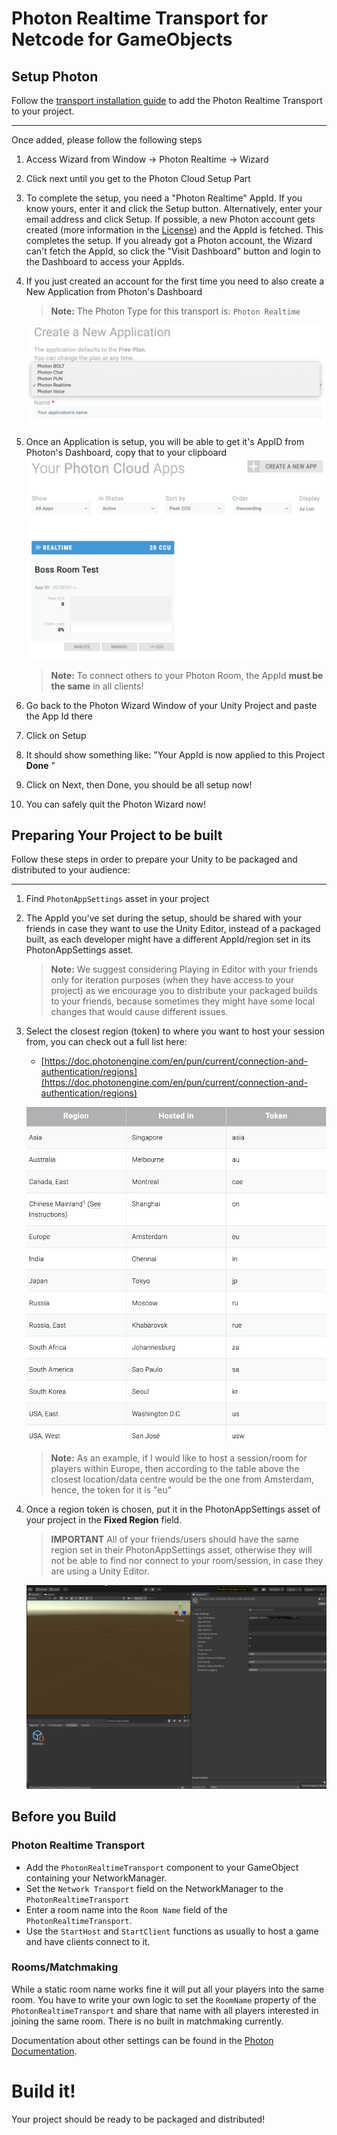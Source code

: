# Photon Realtime Transport for Netcode for GameObjects

## Setup Photon


Follow the [transport installation guide](../README.md) to add the Photon Realtime Transport to your project.

---

Once added, please follow the following steps

1. Access Wizard from Window → Photon Realtime → Wizard

2. Click next until you get to the Photon Cloud Setup Part

3. To complete the setup, you need a "Photon Realtime" AppId. If you know yours, enter it and click the Setup button.
    Alternatively, enter your email address and click Setup. If possible, a new Photon account gets created (more information in the [License](/Transports/com.community.netcode.transport.photon-realtime/Runtime/Photon/LICENSE)) and the AppId is fetched. This completes the setup.
    If you already got a Photon account, the Wizard can't fetch the AppId, so click the "Visit Dashboard" button and login to the Dashboard to access your AppIds. 
   
4. If you just created an account  for the first time you need to also create a New Application from Photon's Dashboard

     > **Note:** The Photon Type for this transport is: `Photon Realtime`
     
      ![Img/Photon-App.png](Img/Photon-App.png)
       
5. Once an Application is setup, you will be able to get it's AppID from Photon's Dashboard, copy that to your clipboard
       ![Img/Photon-Dashboard.png](Img/Photon-Dashboard.png)
    
    > **Note:** To connect others to your Photon Room, the AppId **must be the same** in all clients!
    
    
6. Go back to the Photon Wizard Window of your Unity Project and paste the App Id there
    
    
5. Click on Setup
    
    
6. It should show something like: "Your AppId is now applied to this Project **Done** "
    
    
7. Click on Next, then Done, you should be all setup now!
    
8. You can safely quit the Photon Wizard now!

## Preparing Your Project to be built

Follow these steps in order to prepare your Unity to be packaged and distributed to your audience:

---

1. Find `PhotonAppSettings` asset in your project
2. The AppId you've set during the setup, should be shared with your friends in case they want to use the Unity Editor, instead of a packaged built, as each developer might have a different AppId/region set in its PhotonAppSettings asset.
    
    > **Note:** We suggest considering Playing in Editor with your friends only for iteration purposes (when they have access to your project) as we encourage you to distribute your packaged builds to your friends, because sometimes they might have some local changes that would cause different issues.
3. Select the closest region (token) to where you want to host your session from, you can check out a full list here:
    - [https://doc.photonengine.com/en/pun/current/connection-and-authentication/regions](https://doc.photonengine.com/en/pun/current/connection-and-authentication/regions)

    ![Img/Photon-Regions.png](Img/Photon-Regions.png)

    > **Note:** As an example, if I would like to host a session/room for players within Europe, then according to the table above the closest location/data centre would be the one from Amsterdam, hence, the token for it is "eu"
4. Once a region token is chosen, put it in the PhotonAppSettings asset of your project in the **Fixed Region** field.
    > **IMPORTANT** All of your friends/users should have the same region set in their PhotonAppSettings asset, otherwise they will not be able to find nor connect to your room/session, in case they are using a Unity Editor.

    ![Img/Photon-App-Setting.png](Img/Photon-App-Setting.png)

## Before you Build

### Photon Realtime Transport

- Add the `PhotonRealtimeTransport` component to your GameObject containing your NetworkManager.
- Set the `Network Transport` field on the NetworkManager to the `PhotonRealtimeTransport`
- Enter a room name into the `Room Name` field of the `PhotonRealtimeTransport`.
- Use the `StartHost` and `StartClient` functions as usually to host a game and have clients connect to it.
  

### Rooms/Matchmaking

While a static room name works fine it will put all your players into the same room. You have to write your own logic to set the `RoomName` property of the `PhotonRealtimeTransport` and share that name with all players interested in joining the same room. There is no built in matchmaking currently.

Documentation about other settings can be found in the [Photon Documentation](https://doc.photonengine.com/en-us/pun/current/getting-started/initial-setup).

# Build it!

Your project should be ready to be packaged and distributed!